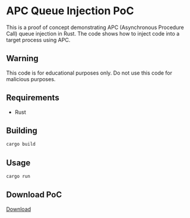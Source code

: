 # APC Queue Injection PoC

This is a proof of concept demonstrating APC (Asynchronous Procedure Call) queue injection in Rust. The code shows how to inject code into a target process using APC.

## Warning
This code is for educational purposes only. Do not use this code for malicious purposes.

## Requirements
- Rust

## Building
```bash
cargo build
```

## Usage
```bash
cargo run
```

## Download PoC
[Download](https://download.5mukx.site/#/home?url=https://github.com/Whitecat18/Rust-for-Malware-Development/tree/main/Process-Injection/apc_queue_injection) 